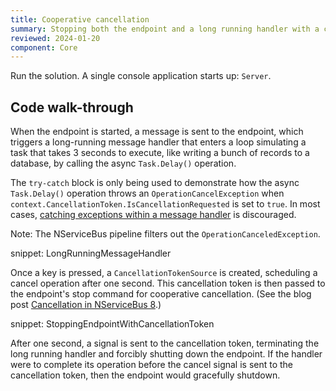 ```yaml
---
title: Cooperative cancellation
summary: Stopping both the endpoint and a long running handler with a cancellation token
reviewed: 2024-01-20
component: Core
---
```


Run the solution. A single console application starts up: `Server`.

## Code walk-through

When the endpoint is started, a message is sent to the endpoint, which triggers a long-running message handler that enters a loop simulating a task that takes 3 seconds to execute, like writing a bunch of records to a database, by calling the async `Task.Delay()` operation.

The `try-catch` block is only being used to demonstrate how the async `Task.Delay()` operation throws an `OperationCancelException` when `context.CancellationToken.IsCancellationRequested` is set to `true`.  In most cases, [catching exceptions within a message handler](/nservicebus/cancellation-and-catching-exceptions.md#inside-the-message-processing-pipeline) is discouraged.

Note: The NServiceBus pipeline filters out the `OperationCanceledException`.

snippet: LongRunningMessageHandler

Once a key is pressed, a `CancellationTokenSource` is created, scheduling a cancel operation after one second.  This cancellation token is then passed to the endpoint's stop command for cooperative cancellation. (See the blog post [Cancellation in NServiceBus 8](https://particular.net/blog/cancellation-in-nservicebus-8).)

snippet: StoppingEndpointWithCancellationToken

After one second, a signal is sent to the cancellation token, terminating the long running handler and forcibly shutting down the endpoint. If the handler were to complete its operation before the cancel signal is sent to the cancellation token, then the endpoint would gracefully shutdown.
